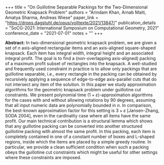 +++
title = "On Guillotine Separable Packings for the Two-Dimensional Geometric Knapsack Problem"
authors = "Arindam Khan, Arnab Maiti, Amatya Sharma, Andreas Wiese"
paper_link = "https://drops.dagstuhl.de/opus/volltexte/2021/13847/"
publication_details = "SoCG-2021: International Symposium on Computational Geometry, 2021"
conference_date = "2021-07-01"
notes = ""
+++

<b>Abstract:</b>
In two-dimensional geometric knapsack problem, we are given a set of $n$ axis-aligned rectangular items and an axis-aligned square-shaped knapsack. Each item has integral width, integral height and an associated integral profit. The goal is to find a (non-overlapping axis-aligned) packing of a maximum profit subset of rectangles into the knapsack. A well-studied and frequently used constraint in practice is to allow only packings that are guillotine separable, i.e., every rectangle in the packing can be obtained by recursively applying a sequence of edge-to-edge axis-parallel cuts that do not intersect any item of the solution. In this paper we study approximation algorithms for the geometric knapsack problem under guillotine cut constraints. We present polynomial time $(1 + \varepsilon)$-approximation algorithms for the cases with and without allowing rotations by $90$ degrees, assuming that all input numeric data are polynomially bounded in $n$. In comparison, the best-known approximation factor for this setting is $3 + \varepsilon$ [Jansen-Zhang, SODA 2004], even in the cardinality case where all items have the same profit. Our main technical contribution is a structural lemma which shows that any guillotine packing can be converted into another structured guillotine packing with almost the same profit. In this packing, each item is completely contained in one of a constant number of boxes and L-shaped regions, inside which the items are placed by a simple greedy routine. In particular, we provide a clean sufficient condition when such a packing obeys the guillotine cut constraints which might be useful for other settings where these constraints are imposed. 


